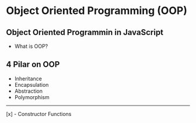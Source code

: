 # Object Oriented Programming (OOP)

## Object Oriented Programmin in JavaScript
- What is OOP?

## 4 Pilar on OOP
- Inheritance
- Encapsulation
- Abstraction
- Polymorphism

---
[x] - Constructor Functions
